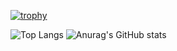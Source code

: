 
[![trophy](https://github-profile-trophy.vercel.app/?username=bi-jonzz)](https://github.com/ryo-ma/github-profile-trophy)

![Top Langs](https://github-readme-stats.vercel.app/api/top-langs/?username=bi-jonzz)
![Anurag's GitHub stats](https://github-readme-stats.vercel.app/api?username=bi-jonzz&show_icons=true)

<!--
**bi-jonzz/bi-jonzz** is a ✨ _special_ ✨ repository because its `README.md` (this file) appears on your GitHub profile.

Here are some ideas to get you started:

- 🔭 I’m currently working on ...
- 🌱 I’m currently learning ...
- 👯 I’m looking to collaborate on ...
- 🤔 I’m looking for help with ...
- 💬 Ask me about ...
- 📫 How to reach me: ...
- 😄 Pronouns: ...
- ⚡ Fun fact: ...
-->
